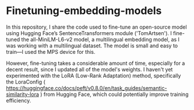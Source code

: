 # Finetuning-embedding-models
In this repository, I share the code used to fine-tune an open-source model using Hugging Face’s SentenceTransformers module ('TomArtsen'). I fine-tuned the all-MiniLM-L6-v2 model, a multilingual embedding model, as I was working with a multilingual dataset. The model is small and easy to train—I used the MPS device for this.

However, fine-tuning takes a considerable amount of time, especially for a decent result, since I updated all of the model's weights. I haven't yet experimented with the LoRA (Low-Rank Adaptation) method, specifically the LoraConfig ( https://huggingface.co/docs/peft/v0.8.0/en/task_guides/semantic-similarity-lora ) from Hugging Face, which could potentially improve training efficiency.
